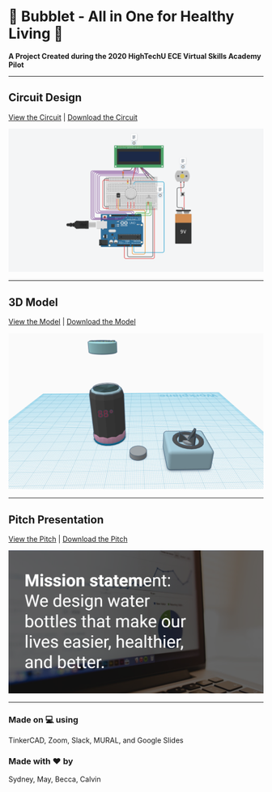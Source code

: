 # :potable_water: Bubblet - All in One for Healthy Living :muscle:

**A Project Created during the 2020 HighTechU ECE Virtual Skills Academy Pilot** 

---

## **Circuit Design**
[View the Circuit](https://www.tinkercad.com/things/7yH4XXFPmSv-bubblet-circuit) | [Download the Circuit](/circuit)

![](/img/circuit.png)

---

## **3D Model**
[View the Model](https://www.tinkercad.com/things/k4sJAlmo4ei-bubblet-cad) | [Download the Model](/model)

![](/img/model.png)

---

## **Pitch Presentation**
[View the Pitch](https://github.com/hightechu/hightechu-academy-bubblet/blob/master/pitch/bubblet-pitchdeck.pdf) | [Download the Pitch](/pitch)

![](/img/pitch.png) 

---

### Made on :computer: using
TinkerCAD, Zoom, Slack, MURAL, and Google Slides

### Made with :heart: by
Sydney, May, Becca, Calvin
